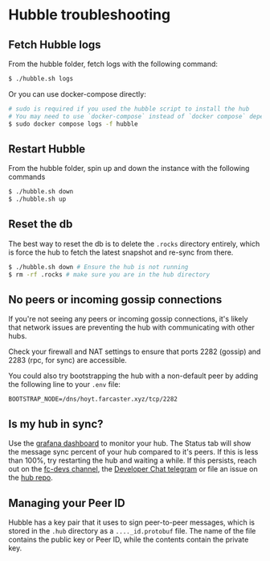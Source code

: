 # Hubble troubleshooting

## Fetch Hubble logs

From the hubble folder, fetch logs with the following command:

```bash
$ ./hubble.sh logs
```

Or you can use docker-compose directly:

```bash
# sudo is required if you used the hubble script to install the hub
# You may need to use `docker-compose` instead of `docker compose` depending on your docker setup
$ sudo docker compose logs -f hubble
```

## Restart Hubble

From the hubble folder, spin up and down the instance with the following commands

```bash
$ ./hubble.sh down
$ ./hubble.sh up
```

## Reset the db

The best way to reset the db is to delete the `.rocks` directory entirely, which is force the hub to fetch the latest
snapshot and re-sync from there.

```bash
$ ./hubble.sh down # Ensure the hub is not running
$ rm -rf .rocks # make sure you are in the hub directory
```

## No peers or incoming gossip connections

If you're not seeing any peers or incoming gossip connections, it's likely that network issues are preventing the hub
with communicating with other hubs.

Check your firewall and NAT settings to ensure that ports 2282 (gossip) and 2283 (rpc, for sync) are accessible.

You could also try bootstrapping the hub with a non-default peer by adding the following line to your `.env` file:

```dotenv
BOOTSTRAP_NODE=/dns/hoyt.farcaster.xyz/tcp/2282
```

## Is my hub in sync?

Use the [grafana dashboard](/hubble/monitoring) to monitor your hub. The Status tab will show the message sync
percent of your hub compared to it's peers. If this is less than 100%, try restarting the hub and waiting a while. If
this
persists, reach out on the [fc-devs channel](https://warpcast.com/~/channel/fc-devs), 
the [Developer Chat telegram](https://t.me/farcasterdevchat) or file an issue on
the [hub repo](https://github.com/farcasterxyz/hub-monorepo/issues/new?assignees=&labels=&projects=&template=bug_report.md&title=bug%20%28hubble%29%3A).

## Managing your Peer ID

Hubble has a key pair that it uses to sign peer-to-peer messages, which is stored in the `.hub` directory as a `...._id.protobuf` file. The name of the file contains the public key or Peer ID, while the contents contain the private key.
